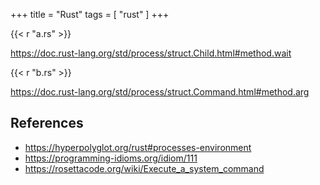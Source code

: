 +++
title = "Rust"
tags = [ "rust" ]
+++

{{< r "a.rs" >}}

<https://doc.rust-lang.org/std/process/struct.Child.html#method.wait>

{{< r "b.rs" >}}

<https://doc.rust-lang.org/std/process/struct.Command.html#method.arg>

## References

- <https://hyperpolyglot.org/rust#processes-environment>
- <https://programming-idioms.org/idiom/111>
- <https://rosettacode.org/wiki/Execute_a_system_command>
